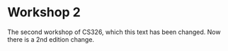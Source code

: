 # Workshop 2

The second workshop of CS326, which this text has been changed.
Now there is a 2nd edition change.
